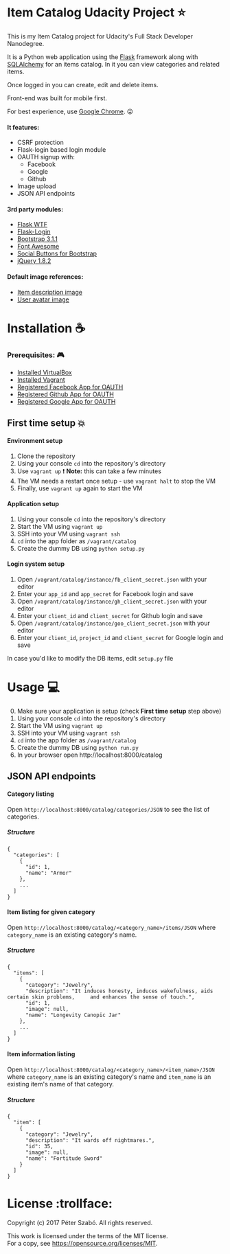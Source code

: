# Item Catalog Udacity Project :star:
This is my Item Catalog project for Udacity's Full Stack Developer Nanodegree.

It is a Python web application using the [Flask](http://flask.pocoo.org/) framework along with [SQLAlchemy](https://www.sqlalchemy.org/) for an items catalog.
In it you can view categories and related items.

Once logged in you can create, edit and delete items.

Front-end was built for mobile first.

For best experience, use [Google Chrome](https://www.google.com/chrome/browser/desktop/index.html). :stuck_out_tongue_winking_eye:

#### It features:
- CSRF protection
- Flask-login based login module
- OAUTH signup with:
  - Facebook
  - Google
  - Github
- Image upload
- JSON API endpoints

#### 3rd party modules:
- [Flask WTF](https://flask-wtf.readthedocs.io/en/stable/)
- [Flask-Login](https://flask-login.readthedocs.io/en/latest/)
- [Bootstrap 3.1.1](http://getbootstrap.com/)
- [Font Awesome](http://fontawesome.io/)
- [Social Buttons for Bootstrap](https://lipis.github.io/bootstrap-social/)
- [jQuery 1.8.2](https://jquery.com/)

#### Default image references:
- [Item description image](https://pixabay.com/hu/tan%C3%BAs%C3%ADtv%C3%A1ny-pap%C3%ADr-pergamen-tekercs-154169/)
- [User avatar image](https://pixabay.com/hu/avat%C3%A1r-bbs-%C3%A9rzelmek-gui-ikon-2029980/)


# Installation :coffee:
### Prerequisites: :video_game:
- [Installed VirtualBox](https://www.virtualbox.org/wiki/Downloads)
- [Installed Vagrant](https://www.vagrantup.com/downloads.html)
- [Registered Facebook App for OAUTH](https://developers.facebook.com/apps/)
- [Registered Github App for OAUTH](https://developer.github.com/apps/building-integrations/setting-up-and-registering-github-apps/registering-github-apps/)
- [Registered Google App for OAUTH](https://console.developers.google.com/apis/dashboard)

## First time setup :boom:
#### Environment setup
1. Clone the repository
2. Using your console `cd` into the repository's directory
3. Use `vagrant up` :exclamation: __Note:__ this can take a few minutes
4. The VM needs a restart once setup - use `vagrant halt` to stop the VM
5. Finally, use `vagrant up` again to start the VM


#### Application setup
1. Using your console `cd` into the repository's directory
2. Start the VM using `vagrant up`
3. SSH into your VM using `vagrant ssh`
4. `cd` into the app folder as `/vagrant/catalog`
5. Create the dummy DB using `python setup.py`


#### Login system setup
1. Open `/vagrant/catalog/instance/fb_client_secret.json` with your editor
2. Enter your `app_id` and `app_secret` for Facebook login and save
3. Open `/vagrant/catalog/instance/gh_client_secret.json` with your editor
4. Enter your `client_id` and `client_secret` for Github login and save
5. Open `/vagrant/catalog/instance/goo_client_secret.json` with your editor
6. Enter your `client_id`, `project_id` and `client_secret` for Google login and save

In case you'd like to modify the DB items, edit `setup.py` file

# Usage :computer:
0. Make sure your application is setup (check __First time setup__ step above)
1. Using your console `cd` into the repository's directory
2. Start the VM using `vagrant up`
3. SSH into your VM using `vagrant ssh`
4. `cd` into the app folder as `/vagrant/catalog`
5. Create the dummy DB using `python run.py`
6. In your browser open http://localhost:8000/catalog


## JSON API endpoints
#### Category listing
Open `http://localhost:8000/catalog/categories/JSON` to see the list of categories.

##### Structure
```
{
  "categories": [
    {
      "id": 1,
      "name": "Armor"
    },
    ...
  ]
}
```
#### Item listing for given category
Open `http://localhost:8000/catalog/<category_name>/items/JSON` where `category_name` is an existing category's name.

##### Structure
```
{
  "items": [
    {
      "category": "Jewelry",
      "description": "It induces honesty, induces wakefulness, aids certain skin problems,     and enhances the sense of touch.",
      "id": 1,
      "image": null,
      "name": "Longevity Canopic Jar"
    },
    ...
  ]
}
```
#### Item information listing
Open `http://localhost:8000/catalog/<category_name>/<item_name>/JSON` where `category_name` is an existing category's name and `item_name` is an existing item's name of that category.

##### Structure
```
{
  "item": [
    {
      "category": "Jewelry",
      "description": "It wards off nightmares.",
      "id": 35,
      "image": null,
      "name": "Fortitude Sword"
    }
  ]
}
```

# License :trollface:
Copyright (c) 2017 Péter Szabó. All rights reserved.

This work is licensed under the terms of the MIT license.  
For a copy, see <https://opensource.org/licenses/MIT>.
